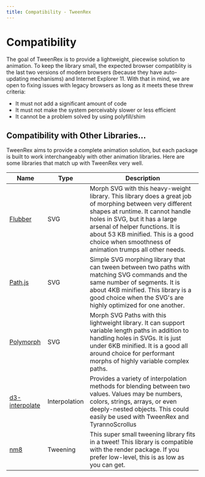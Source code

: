 ```yaml
---
title: Compatibility - TweenRex
---
```

# Compatibility

The goal of TweenRex is to provide a lightweight, piecewise solution to animation.  To keep the library small, the expected browser compatiblity is the last two versions of modern browsers (because they have auto-updating mechanisms) and Internet Explorer 11. With that in mind, we are open to fixing issues with legacy browsers as long as it meets these threw criteria:

- It must not add a significant amount of code
- It must not make the system perceivably slower or less efficient
- It cannot be a problem solved by using polyfill/shim

## Compatibility with Other Libraries...

TweenRex aims to provide a complete animation solution, but each package is built to work interchangeably with other animation libraries.   Here are some libraries that match up with TweenRex very well.

| Name                                                       | Type   | Description                                                                                                                                                                                                                                                                                                         |
| ---------------------------------------------------------- | ------ | ------------------------------------------------------------------------------------------------------------------------------------------------------------------------------------------------------------------------------------------------------------------------------------------------------------------- |
| [Flubber](https://github.com/veltman/flubber)              | SVG    | Morph SVG with this heavy-weight library. This library does a great job of morphing between very different shapes at runtime. It cannot handle holes in SVG, but it has a large arsenal of helper functions. It is about 53 KB minified. This is a good choice when smoothness of animation trumps all other needs. |
| [Path.js](https://github.com/SamKnows/path.js)             | SVG    | Simple SVG morphing library that can tween between two paths with matching SVG commands and the same number of segments. It is about 4KB minified. This library is a good choice when the SVG's are highly optimized for one another.                                                                               |
| [Polymorph](https://github.com/notoriousb1t/polymorph)     | SVG    | Morph SVG Paths with this lightweight library. It can support variable length paths in addition to handling holes in SVGs. It is just under 6KB minified. It is a good all around choice for performant morphs of highly variable complex paths.                                                                    |
| [d3-interpolate](https://github.com/d3/d3-interpolate) | Interpolation | Provides a variety of interpolation methods for blending between two values. Values may be numbers, colors, strings, arrays, or even deeply-nested objects. This could easily be used with TweenRex and TyrannoScrollus |
| [nm8](https://github.com/davidkpiano/nm8) | Tweening | This super small tweening library fits in a tweet! This library is compatible with the render package. If you prefer low-level, this is as low as you can get. | 
